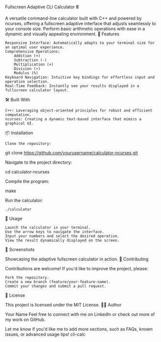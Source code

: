 Fullscreen Adaptive CLI Calculator 🖩

A versatile command-line calculator built with C++ and powered by ncurses, offering a fullscreen adaptive interface that adjusts seamlessly to your console size. Perform basic arithmetic operations with ease in a dynamic and visually appealing environment.
🚀 Features

    Responsive Interface: Automatically adapts to your terminal size for an optimal user experience.
    Comprehensive Operations:
        Addition (+)
        Subtraction (-)
        Multiplication (×)
        Division (÷)
        Modulus (%)
    Keyboard Navigation: Intuitive key bindings for effortless input and operation selection.
    Real-Time Feedback: Instantly see your results displayed in a fullscreen calculator layout.

🛠️ Built With

    C++: Leveraging object-oriented principles for robust and efficient computation.
    ncurses: Creating a dynamic text-based interface that mimics a graphical UI.

📦 Installation

    Clone the repository:

git clone https://github.com/yourusername/calculator-ncurses.git

Navigate to the project directory:

cd calculator-ncurses

Compile the program:

make

Run the calculator:

    ./calculator

📖 Usage

    Launch the calculator in your terminal.
    Use the arrow keys to navigate the interface.
    Input your numbers and select the desired operation.
    View the result dynamically displayed on the screen.

🎨 Screenshots


Showcasing the adaptive fullscreen calculator in action.
🤝 Contributing

Contributions are welcome! If you'd like to improve the project, please:

    Fork the repository.
    Create a new branch (feature/your-feature-name).
    Commit your changes and submit a pull request.

📜 License

This project is licensed under the MIT License.
🧑‍💻 Author

Your Name
Feel free to connect with me on LinkedIn or check out more of my work on GitHub.

Let me know if you'd like me to add more sections, such as FAQs, known issues, or advanced usage tips! cli-calc
